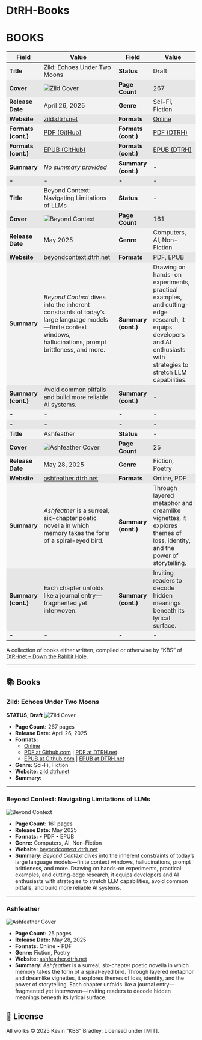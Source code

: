# DtRH-Books

# BOOKS

| Field | Value | Field | Value |
|-------|-------|-------|-------|
| **Title** | Zild: Echoes Under Two Moons | **Status** | Draft |
| **Cover** | ![Zild Cover](Images/zild-cover.png) | **Page Count** | 267 |
| **Release Date** | April 26, 2025 | **Genre** | Sci-Fi, Fiction |
| **Website** | [zild.dtrh.net](https://zild.dtrh.net) | **Formats** | [Online](https://zild.dtrh.net/Book) |
| **Formats (cont.)** | [PDF (GitHub)]( # ) | **Formats (cont.)** | [PDF (DTRH)]( # ) |
| **Formats (cont.)** | [EPUB (GitHub)]( # ) | **Formats (cont.)** | [EPUB (DTRH)]( # ) |
| **Summary** | *No summary provided* | **Summary (cont.)** | - |
| **-** | - | **-** | - |
| **Title** | Beyond Context: Navigating Limitations of LLMs | **Status** | - |
| **Cover** | ![Beyond Context](Images/bc-cover.jpg) | **Page Count** | 161 |
| **Release Date** | May 2025 | **Genre** | Computers, AI, Non-Fiction |
| **Website** | [beyondcontext.dtrh.net](https://beyondcontext.dtrh.net) | **Formats** | PDF, EPUB |
| **Summary** | *Beyond Context* dives into the inherent constraints of today’s large language models—finite context windows, hallucinations, prompt brittleness, and more. | **Summary (cont.)** | Drawing on hands-on experiments, practical examples, and cutting-edge research, it equips developers and AI enthusiasts with strategies to stretch LLM capabilities. |
| **Summary (cont.)** | Avoid common pitfalls and build more reliable AI systems. | **Summary (cont.)** | - |
| **-** | - | **-** | - |
| **-** | - | **-** | - |
| **Title** | Ashfeather | **Status** | - |
| **Cover** | ![Ashfeather Cover](Images/af-cover.png) | **Page Count** | 25 |
| **Release Date** | May 28, 2025 | **Genre** | Fiction, Poetry |
| **Website** | [ashfeather.dtrh.net](https://ashfeather.dtrh.net) | **Formats** | Online, PDF |
| **Summary** | *Ashfeather* is a surreal, six-chapter poetic novella in which memory takes the form of a spiral-eyed bird. | **Summary (cont.)** | Through layered metaphor and dreamlike vignettes, it explores themes of loss, identity, and the power of storytelling. |
| **Summary (cont.)** | Each chapter unfolds like a journal entry—fragmented yet interwoven. | **Summary (cont.)** | Inviting readers to decode hidden meanings beneath its lyrical surface. |
| **-** | - | **-** | - |

<style>
  table tr:nth-child(odd) { background-color: #f2f2f2; }
  table tr:nth-child(even) { background-color: #e6e6e6; }
</style>



A collection of books either written, compiled or otherwise by “KBS” of [DtRHnet – Down the Rabbit Hole](https://dtrh.net).

---

## 📚 Books

### Zild: Echoes Under Two Moons
**STATUS; Draft**
![Zild Cover](Images/zild-cover.png)

* **Page Count:** 267 pages
* **Release Date:** April 26, 2025
* **Formats:**
  - [Online](https://zild.dtrh.net/Book)
  - [PDF at Github.com]() | [PDF at DTRH.net]()
  - [EPUB at Github.com]() | [EPUB at DTRH.net]()
* **Genre:** Sci-Fi, Fiction
* **Website:** [zild.dtrh.net](https://zild.dtrh.net)
* **Summary:**

---

### Beyond Context: Navigating Limitations of LLMs

![Beyond Context](Images/bc-cover.jpg)

* **Page Count:** 161 pages
* **Release Date:** May 2025
* **Formats:** • PDF • EPUB
* **Genre:** Computers, AI, Non-Fiction
* **Website:** [beyondcontext.dtrh.net](https://beyondcontext.dtrh.net)
* **Summary:**
  *Beyond Context* dives into the inherent constraints of today’s large language models—finite context windows, hallucinations, prompt brittleness, and more. Drawing on hands-on experiments, practical examples, and cutting-edge research, it equips developers and AI enthusiasts with strategies to stretch LLM capabilities, avoid common pitfalls, and build more reliable AI systems.

---

### Ashfeather

![Ashfeather Cover](Images/af-cover.png)

* **Page Count:** 25 pages
* **Release Date:** May 28, 2025
* **Formats:** Online • PDF
* **Genre:** Fiction, Poetry
* **Website:** [ashfeather.dtrh.net](https://ashfeather.dtrh.net)
* **Summary:**
  *Ashfeather* is a surreal, six-chapter poetic novella in which memory takes the form of a spiral-eyed bird. Through layered metaphor and dreamlike vignettes, it explores themes of loss, identity, and the power of storytelling. Each chapter unfolds like a journal entry—fragmented yet interwoven—inviting readers to decode hidden meanings beneath its lyrical surface.


## 📝 License

All works © 2025 Kevin “KBS” Bradley. Licensed under \[MIT\].
